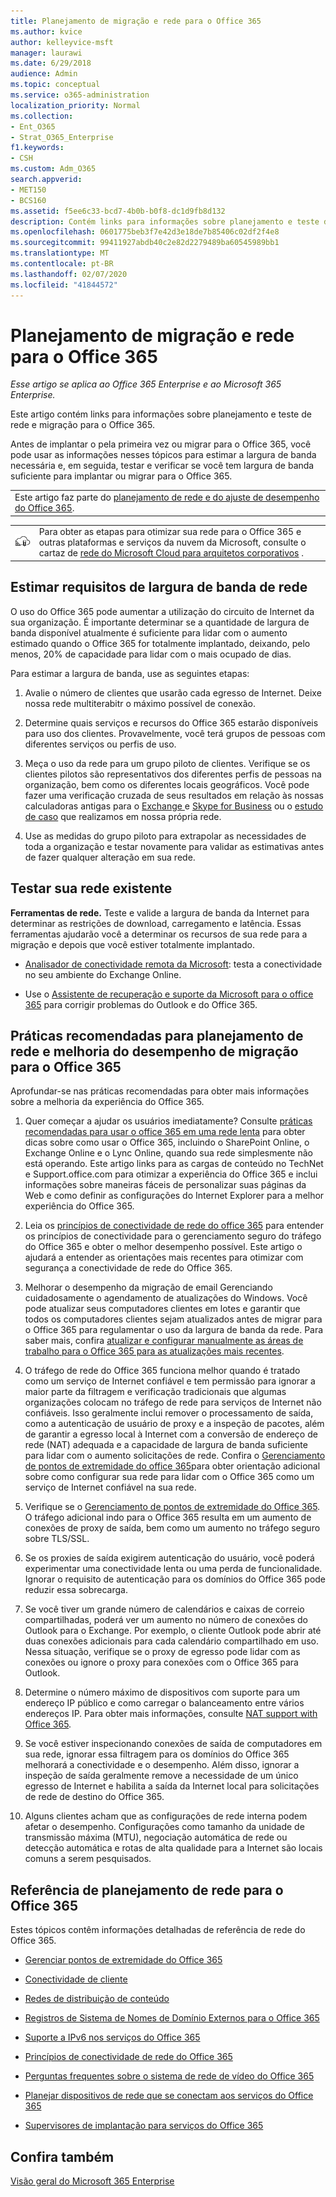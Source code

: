 ```yaml
---
title: Planejamento de migração e rede para o Office 365
ms.author: kvice
author: kelleyvice-msft
manager: laurawi
ms.date: 6/29/2018
audience: Admin
ms.topic: conceptual
ms.service: o365-administration
localization_priority: Normal
ms.collection:
- Ent_O365
- Strat_O365_Enterprise
f1.keywords:
- CSH
ms.custom: Adm_O365
search.appverid:
- MET150
- BCS160
ms.assetid: f5ee6c33-bcd7-4b0b-b0f8-dc1d9fb8d132
description: Contém links para informações sobre planejamento e teste de rede e migração para o Office 365.
ms.openlocfilehash: 0601775beb3f7e42d3e18de7b85406c02df2f4e8
ms.sourcegitcommit: 99411927abdb40c2e82d2279489ba60545989bb1
ms.translationtype: MT
ms.contentlocale: pt-BR
ms.lasthandoff: 02/07/2020
ms.locfileid: "41844572"
---
```

# <a name="network-and-migration-planning-for-office-365"></a>Planejamento de migração e rede para o Office 365

*Esse artigo se aplica ao Office 365 Enterprise e ao Microsoft 365 Enterprise.*

Este artigo contém links para informações sobre planejamento e teste de rede e migração para o Office 365.
  
Antes de implantar o pela primeira vez ou migrar para o Office 365, você pode usar as informações nesses tópicos para estimar a largura de banda necessária e, em seguida, testar e verificar se você tem largura de banda suficiente para implantar ou migrar para o Office 365.

||
|:-----|
| Este artigo faz parte do [planejamento de rede e do ajuste de desempenho do Office 365](https://aka.ms/tune).|

|||
|:-----|:-----|
|![Consulte o cartaz de rede do Microsoft Cloud para arquitetos corporativos](media/3094be9f-2407-4fa5-896d-aa66ef7b9bb9.png)|Para obter as etapas para otimizar sua rede para o Office 365 e outras plataformas e serviços da nuvem da Microsoft, consulte o cartaz de [rede do Microsoft Cloud para arquitetos corporativos](https://aka.ms/cloudarchnetworking) . |
   
## <a name="estimate-network-bandwidth-requirements"></a>Estimar requisitos de largura de banda de rede
<a name="EstimateBandwidthRequirements"> </a>

O uso do Office 365 pode aumentar a utilização do circuito de Internet da sua organização. É importante determinar se a quantidade de largura de banda disponível atualmente é suficiente para lidar com o aumento estimado quando o Office 365 for totalmente implantado, deixando, pelo menos, 20% de capacidade para lidar com o mais ocupado de dias.
  
Para estimar a largura de banda, use as seguintes etapas:
  
1. Avalie o número de clientes que usarão cada egresso de Internet. Deixe nossa rede multiterabitr o máximo possível de conexão. 
    
2. Determine quais serviços e recursos do Office 365 estarão disponíveis para uso dos clientes. Provavelmente, você terá grupos de pessoas com diferentes serviços ou perfis de uso.
    
3. Meça o uso da rede para um grupo piloto de clientes. Verifique se os clientes pilotos são representativos dos diferentes perfis de pessoas na organização, bem como os diferentes locais geográficos. Você pode fazer uma verificação cruzada de seus resultados em relação às nossas calculadoras antigas para o [Exchange ](https://go.microsoft.com/fwlink/p/?LinkId=321550)e [Skype for Business](https://go.microsoft.com/fwlink/p/?LinkId=321551) ou o [estudo de caso](https://www.microsoft.com/itshowcase/Article/Content/631/Optimizing-network-performance-for-Microsoft-Office-365) que realizamos em nossa própria rede. 
    
4. Use as medidas do grupo piloto para extrapolar as necessidades de toda a organização e testar novamente para validar as estimativas antes de fazer qualquer alteração em sua rede.
    
## <a name="test-your-existing-network"></a>Testar sua rede existente
<a name="calculators"> </a>

 **Ferramentas de rede.** Teste e valide a largura de banda da Internet para determinar as restrições de download, carregamento e latência. Essas ferramentas ajudarão você a determinar os recursos de sua rede para a migração e depois que você estiver totalmente implantado. 
    
- [Analisador de conectividade remota da Microsoft](https://go.microsoft.com/fwlink/p/?LinkId=517243): testa a conectividade no seu ambiente do Exchange Online.
    
- Use o [Assistente de recuperação e suporte da Microsoft para o office 365](https://diagnostics.office.com/#/Download?env=SOC) para corrigir problemas do Outlook e do Office 365. 
    
## <a name="best-practices-for-network-planning-and-improving-migration-performance-for-office-365"></a>Práticas recomendadas para planejamento de rede e melhoria do desempenho de migração para o Office 365
<a name="BestPractices"> </a>

Aprofundar-se nas práticas recomendadas para obter mais informações sobre a melhoria da experiência do Office 365.
  
1. Quer começar a ajudar os usuários imediatamente? Consulte [práticas recomendadas para usar o office 365 em uma rede lenta](https://support.office.com/article/fd16c8d2-4799-4c39-8fd7-045f06640166) para obter dicas sobre como usar o Office 365, incluindo o SharePoint Online, o Exchange Online e o Lync Online, quando sua rede simplesmente não está operando. Este artigo links para as cargas de conteúdo no TechNet e Support.office.com para otimizar a experiência do Office 365 e inclui informações sobre maneiras fáceis de personalizar suas páginas da Web e como definir as configurações do Internet Explorer para a melhor experiência do Office 365. 
    
2. Leia os [princípios de conectividade de rede do office 365](https://aka.ms/o365networkingprinciples) para entender os princípios de conectividade para o gerenciamento seguro do tráfego do Office 365 e obter o melhor desempenho possível. Este artigo o ajudará a entender as orientações mais recentes para otimizar com segurança a conectividade de rede do Office 365. 
    
3. Melhorar o desempenho da migração de email Gerenciando cuidadosamente o agendamento de atualizações do Windows. Você pode atualizar seus computadores clientes em lotes e garantir que todos os computadores clientes sejam atualizados antes de migrar para o Office 365 para regulamentar o uso da largura de banda da rede. Para saber mais, confira [atualizar e configurar manualmente as áreas de trabalho para o Office 365 para as atualizações mais recentes](https://support.microsoft.com/gp/office-2013-365-update).
    
4. O tráfego de rede do Office 365 funciona melhor quando é tratado como um serviço de Internet confiável e tem permissão para ignorar a maior parte da filtragem e verificação tradicionais que algumas organizações colocam no tráfego de rede para serviços de Internet não confiáveis. Isso geralmente inclui remover o processamento de saída, como a autenticação de usuário de proxy e a inspeção de pacotes, além de garantir a egresso local à Internet com a conversão de endereço de rede (NAT) adequada e a capacidade de largura de banda suficiente para lidar com o aumento solicitações de rede. Confira o [Gerenciamento de pontos de extremidade do office 365](https://support.office.com/article/99cab9d4-ef59-4207-9f2b-3728eb46bf9a)para obter orientação adicional sobre como configurar sua rede para lidar com o Office 365 como um serviço de Internet confiável na sua rede.
    
1. Verifique se o [Gerenciamento de pontos de extremidade do Office 365](https://support.office.com/article/99cab9d4-ef59-4207-9f2b-3728eb46bf9a). O tráfego adicional indo para o Office 365 resulta em um aumento de conexões de proxy de saída, bem como um aumento no tráfego seguro sobre TLS/SSL.
    
2. Se os proxies de saída exigirem autenticação do usuário, você poderá experimentar uma conectividade lenta ou uma perda de funcionalidade. Ignorar o requisito de autenticação para os domínios do Office 365 pode reduzir essa sobrecarga.
    
3. Se você tiver um grande número de calendários e caixas de correio compartilhadas, poderá ver um aumento no número de conexões do Outlook para o Exchange. Por exemplo, o cliente Outlook pode abrir até duas conexões adicionais para cada calendário compartilhado em uso. Nessa situação, verifique se o proxy de egresso pode lidar com as conexões ou ignore o proxy para conexões com o Office 365 para Outlook.
    
4. Determine o número máximo de dispositivos com suporte para um endereço IP público e como carregar o balanceamento entre vários endereços IP. Para obter mais informações, consulte [NAT support with Office 365](nat-support-with-office-365.md).
    
5. Se você estiver inspecionando conexões de saída de computadores em sua rede, ignorar essa filtragem para os domínios do Office 365 melhorará a conectividade e o desempenho. Além disso, ignorar a inspeção de saída geralmente remove a necessidade de um único egresso de Internet e habilita a saída da Internet local para solicitações de rede de destino do Office 365.
    
6. Alguns clientes acham que as configurações de rede interna podem afetar o desempenho. Configurações como tamanho da unidade de transmissão máxima (MTU), negociação automática de rede ou detecção automática e rotas de alta qualidade para a Internet são locais comuns a serem pesquisados.
    
## <a name="network-planning-reference-for-office-365"></a>Referência de planejamento de rede para o Office 365
<a name="NetReference"> </a>

Estes tópicos contêm informações detalhadas de referência de rede do Office 365.
  
- [Gerenciar pontos de extremidade do Office 365](https://support.office.com/article/99cab9d4-ef59-4207-9f2b-3728eb46bf9a)
    
- [Conectividade de cliente](client-connectivity.md)
    
- [Redes de distribuição de conteúdo](content-delivery-networks.md)
    
- [Registros de Sistema de Nomes de Domínio Externos para o Office 365](external-domain-name-system-records.md)
    
- [Suporte a IPv6 nos serviços do Office 365](ipv6-support.md)
    
- [Princípios de conectividade de rede do Office 365](https://aka.ms/o365networkingprinciples)
    
- [Perguntas frequentes sobre o sistema de rede de vídeo do Office 365](office-365-video-networking-faq.md)
    
- [Planejar dispositivos de rede que se conectam aos serviços do Office 365](plan-for-network-devices.md)
    
- [Supervisores de implantação para serviços do Office 365](deployment-advisors-for-office-365.md)
 
## <a name="see-also"></a>Confira também

[Visão geral do Microsoft 365 Enterprise](https://docs.microsoft.com/microsoft-365/enterprise/microsoft-365-overview)
